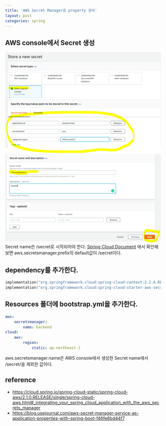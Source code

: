 ```yaml
---
title: 'AWS Secret Manager로 property 관리'
layout: post
categories: spring
---
```


## AWS console에서 Secret 생성
![](/asset/images/spring/aws-secret-manager_01.png)
![](/asset/images/spring/aws-secret-manager_02.png)
Secret name은 /secret로 시작되어야 한다.
[Spring Cloud Document](https://cloud.spring.io/spring-cloud-static/spring-cloud-aws/2.1.0.RELEASE/single/spring-cloud-aws.html#_integrating_your_spring_cloud_application_with_the_aws_secrets_manager)
에서 확인해보면 aws.secretsmanager.prefix의 default값이 /secret이다.

## dependency를 추가한다.
```kotlin
implementation("org.springframework.cloud:spring-cloud-context:2.2.6.RELEASE")
implementation("org.springframework.cloud:spring-cloud-starter-aws-secrets-manager-config:2.2.6.RELEASE")
```

## Resources 폴더에 bootstrap.yml을 추가한다.
```yaml
aws:
    secretsmanager:
        name: backend
cloud:
    aws:
        region:
            static: ap-northeast-2
```
aws.secretsmanager.name은 AWS console에서 생성한 Secret name에서 /secret/을 제외한 값이다.

## reference
- <https://cloud.spring.io/spring-cloud-static/spring-cloud-aws/2.1.0.RELEASE/single/spring-cloud-aws.html#_integrating_your_spring_cloud_application_with_the_aws_secrets_manager>
- <https://blog.usejournal.com/aws-secret-manager-service-as-application-properties-with-spring-boot-f46fe6bd44f7>



